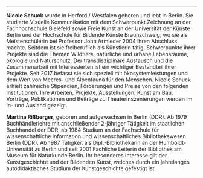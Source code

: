 ---
**Nicole Schuck** wurde in Herford / Westfalen geboren und lebt in Berlin. Sie studierte Visuelle Kommunikation mit dem Schwerpunkt Zeichnung an der Fachhochschule Bielefeld sowie Freie Kunst an der Universität der Künste Berlin und der Hochschule für Bildende Künste Braunschweig, wo sie als Meisterschülerin bei Professor John Armleder 2004 ihren Abschluss machte. Seitdem ist sie freiberuflich als Künstlerin tätig, Schwerpunkte ihrer Projekte sind die Themen Wildtiere, natürliche und urbane Lebensräume, ökologie und Naturschutz. Der transdisziplinäre Austausch und die Zusammenarbeit mit Interessierten ist ein wichtiger Bestandteil ihrer Projekte. Seit 2017 befasst sie sich speziell mit ökosystemleistungen und dem Wert von Meeres- und Alpenfauna für den Menschen. Nicole Schuck erhielt zahlreiche Stipendien, Förderungen und Preise von den folgenden Institutionen. Ihre Arbeiten, Projekte, Ausstellungen, Kunst am Bau, Vorträge, Publikationen und Beiträge zu Theaterinszenierungen werden im In- und Ausland gezeigt.

**Martina Rißberger**, geboren und aufgewachsen in Berlin (DDR). Ab 1979 Buchhändlerlehre mit anschließender 2-jähriger Tätigkeit im staatlichen Buchhandel der DDR, ab 1984 Studium an der Fachschule für wissenschaftliche Information und wissenschaftliches Bibliothekswesen Berlin (DDR). Ab 1987 Tätigkeit als Dipl.-Bibliothekarin an der Humboldt-Universität zu Berlin und seit 2001 Fachliche Leiterin der Bibliothek am Museum für Naturkunde Berlin.
Ihr besonderes Interesse gilt der Kunstgeschichte und der Bildenden Kunst, welches durch ein jahrelanges autodidaktisches Studium der Kunstgeschichte gefestigt ist.